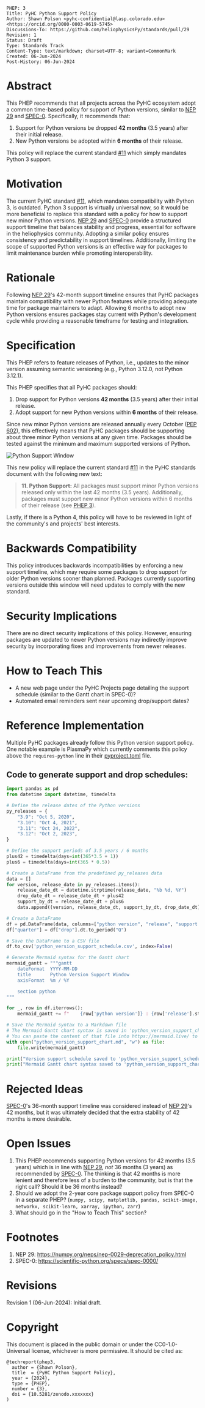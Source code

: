 ```
PHEP: 3
Title: PyHC Python Support Policy
Author: Shawn Polson <pyhc-confidential@lasp.colorado.edu> <https://orcid.org/0000-0003-0619-5745>
Discussions-To: https://github.com/heliophysicsPy/standards/pull/29
Revision: 1
Status: Draft
Type: Standards Track
Content-Type: text/markdown; charset=UTF-8; variant=CommonMark
Created: 06-Jun-2024
Post-History: 06-Jun-2024
```

# Abstract
<a name="abstract"></a>
This PHEP recommends that all projects across the PyHC ecosystem adopt a common time-based policy for support of Python versions, similar to [NEP 29](https://numpy.org/neps/nep-0029-deprecation_policy.html) and [SPEC-0](https://scientific-python.org/specs/spec-0000/). Specifically, it recommends that:
1. Support for Python versions be dropped **42 months** (3.5 years) after their initial release.
2. New Python versions be adopted within **6 months** of their release.

This policy will replace the current standard [#11](https://github.com/heliophysicsPy/standards/blob/main/standards.md#standards) which simply mandates Python 3 support.

# Motivation
<a name="motivation"></a>
The current PyHC standard [#11](https://github.com/heliophysicsPy/standards/blob/main/standards.md#standards), which mandates compatibility with Python 3, is outdated. Python 3 support is virtually universal now, so it would be more beneficial to replace this standard with a policy for how to support new minor Python versions. [NEP 29](https://numpy.org/neps/nep-0029-deprecation_policy.html) and [SPEC-0](https://scientific-python.org/specs/spec-0000/) provide a structured support timeline that balances stability and progress, essential for software in the heliophysics community. Adopting a similar policy ensures consistency and predictability in support timelines. Additionally, limiting the scope of supported Python versions is an effective way for packages to limit maintenance burden while promoting interoperability.

# Rationale
<a name="rationale"></a>
Following [NEP 29](https://numpy.org/neps/nep-0029-deprecation_policy.html)'s 42-month support timeline ensures that PyHC packages maintain compatibility with newer Python features while providing adequate time for package maintainers to adapt. Allowing 6 months to adopt new Python versions ensures packages stay current with Python's development cycle while providing a reasonable timeframe for testing and integration.

# Specification
<a name="specification"></a>
This PHEP refers to feature releases of Python, i.e., updates to the minor version assuming semantic versioning (e.g., Python 3.12.0, not Python 3.12.1). 

This PHEP specifies that all PyHC packages should:
1. Drop support for Python versions **42 months** (3.5 years) after their initial release.
2. Adopt support for new Python versions within **6 months** of their release.

Since new minor Python versions are released annually every October ([PEP 602](https://peps.python.org/pep-0602/)), this effectively means that PyHC packages should be supporting about three minor Python versions at any given time. Packages should be tested against the minimum and maximum supported versions of Python.

![Python Support Window](phep-0003/python-support-window.svg)

This new policy will replace the current standard [#11](https://github.com/heliophysicsPy/standards/blob/main/standards.md#standards) in the PyHC standards document with the following new text:

> **11. Python Support:** All packages must support minor Python versions released only within the last 42 months (3.5 years). Additionally, packages must support new minor Python versions within 6 months of their release (see [PHEP 3](https://github.com/heliophysicsPy/standards/pull/29)). 

Lastly, if there is a Python 4, this policy will have to be reviewed in light of the community's and projects' best interests.

# Backwards Compatibility
<a name="backwards-compatibility"></a>
This policy introduces backwards incompatibilities by enforcing a new support timeline, which may require some packages to drop support for older Python versions sooner than planned. Packages currently supporting versions outside this window will need updates to comply with the new standard.

# Security Implications
<a name="security-implications"></a>
There are no direct security implications of this policy. However, ensuring packages are updated to newer Python versions may indirectly improve security by incorporating fixes and improvements from newer releases.

# How to Teach This
<a name="how-to-teach-this"></a>
 - A new web page under the PyHC Projects page detailing the support schedule (similar to the Gantt chart in SPEC-0)? 
 - Automated email reminders sent near upcoming drop/support dates?

# Reference Implementation
<a name="reference-implementation"></a>
Multiple PyHC packages already follow this Python version support policy. One notable example is PlasmaPy which currently comments this policy above the `requires-python` line in their [pyproject.toml](https://github.com/PlasmaPy/PlasmaPy/blob/main/pyproject.toml#L24-L27) file.

## Code to generate support and drop schedules:
```python
import pandas as pd
from datetime import datetime, timedelta

# Define the release dates of the Python versions
py_releases = {
    "3.9": "Oct 5, 2020",
    "3.10": "Oct 4, 2021",
    "3.11": "Oct 24, 2022",
    "3.12": "Oct 2, 2023",
}

# Define the support periods of 3.5 years / 6 months
plus42 = timedelta(days=int(365*3.5 + 1))
plus6 = timedelta(days=int(365 * 0.5))

# Create a DataFrame from the predefined py_releases data
data = []
for version, release_date in py_releases.items():
    release_date_dt = datetime.strptime(release_date, "%b %d, %Y")
    drop_date_dt = release_date_dt + plus42
    support_by_dt = release_date_dt + plus6
    data.append((version, release_date_dt, support_by_dt, drop_date_dt))

# Create a DataFrame
df = pd.DataFrame(data, columns=["python version", "release", "support by", "drop"])
df["quarter"] = df["drop"].dt.to_period("Q")

# Save the DataFrame to a CSV file
df.to_csv('python_version_support_schedule.csv', index=False)

# Generate Mermaid syntax for the Gantt chart
mermaid_gantt = """gantt
    dateFormat  YYYY-MM-DD
    title       Python Version Support Window
    axisFormat  %m / %Y

    section python
"""

for _, row in df.iterrows():
    mermaid_gantt += f"    {row['python version']} : {row['release'].strftime('%Y-%m-%d')},{row['drop'].strftime('%Y-%m-%d')}\n"

# Save the Mermaid syntax to a Markdown file
# The Mermaid Gantt chart syntax is saved in 'python_version_support_chart.md'.
# You can paste the content of that file into https://mermaid.live/ to generate the chart image.
with open("python_version_support_chart.md", "w") as file:
    file.write(mermaid_gantt)

print("Version support schedule saved to 'python_version_support_schedule.csv'")
print("Mermaid Gantt chart syntax saved to 'python_version_support_chart.md' (render at https://mermaid.live/)")
```

# Rejected Ideas
<a name="rejected-ideas"></a>
[SPEC-0](https://scientific-python.org/specs/spec-0000/)'s 36-month support timeline was considered instead of [NEP 29](https://numpy.org/neps/nep-0029-deprecation_policy.html)'s 42 months, but it was ultimately decided that the extra stability of 42 months is more desirable.

# Open Issues
<a name="open-issues"></a>
1. This PHEP recommends supporting Python versions for 42 months (3.5 years) which is in line with [NEP 29](https://numpy.org/neps/nep-0029-deprecation_policy.html), _not_ 36 months (3 years) as recommended by [SPEC-0](https://scientific-python.org/specs/spec-0000/). The thinking is that 42 months is more lenient and therefore less of a burden to the community, but is that the right call? Should it be 36 months instead?
2. Should we adopt the 2-year core package support policy from SPEC-0 in a separate PHEP? (`numpy, scipy, matplotlib, pandas, scikit-image, networkx, scikit-learn, xarray, ipython, zarr`)
3. What should go in the "How to Teach This" section?

# Footnotes
<a name="footnotes"></a>
1. NEP 29: https://numpy.org/neps/nep-0029-deprecation_policy.html
2. SPEC-0: https://scientific-python.org/specs/spec-0000/

# Revisions
<a name="revisions"></a>
Revision 1 (06-Jun-2024): Initial draft.

# Copyright
<a name="copyright"></a>
This document is placed in the public domain or under the CC0-1.0-Universal license, whichever is more permissive. It should be cited as:

```
@techreport(phep3,
  author = {Shawn Polson},
  title  = {PyHC Python Support Policy},
  year = {2024},
  type = {PHEP},
  number = {3},
  doi = {10.5281/zenodo.xxxxxxx}
)
```
